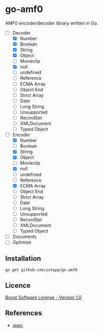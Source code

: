 # go-amf0

AMF0 encoder/decoder library written in Go.

- [ ] Decoder
  - [x] Number
  - [x] Boolean
  - [x] String
  - [x] Object
  - [ ] Movieclip
  - [x] null
  - [ ] undefined
  - [ ] Reference
  - [ ] ECMA Array
  - [ ] Object End
  - [ ] Strict Array
  - [ ] Date
  - [ ] Long String
  - [ ] Unsupported
  - [ ] RecordSet
  - [ ] XMLDocument
  - [ ] Typed Object
- [ ] Encoder
  - [x] Number
  - [ ] Boolean
  - [x] String
  - [x] Object
  - [ ] Movieclip
  - [x] null
  - [ ] undefined
  - [ ] Reference
  - [x] ECMA Array
  - [ ] Object End
  - [ ] Strict Array
  - [ ] Date
  - [ ] Long String
  - [ ] Unsupported
  - [ ] RecordSet
  - [ ] XMLDocument
  - [ ] Typed Object
- [ ] Documents
- [ ] Optimize

## Installation

```
go get github.com/yutopp/go-amf0
```

## Licence

[Boost Software License - Version 1.0](./LICENSE_1_0.txt)

## References

- [spec](https://wwwimages2.adobe.com/content/dam/acom/en/devnet/pdf/amf0-file-format-specification.pdf)

